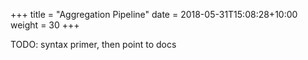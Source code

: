 +++
title = "Aggregation Pipeline"
date =  2018-05-31T15:08:28+10:00
weight = 30
+++

TODO: syntax primer, then point to docs
